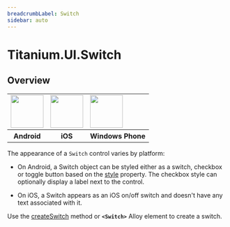 ```yaml
---
breadcrumbLabel: Switch
sidebar: auto
---
```


# Titanium.UI.Switch

<ProxySummary/>

## Overview

<table id="platformComparison">
  <tr>
    <td><img src="images/switch/switch_android.png" height="75" /></td>
    <td><img src="images/switch/switch_ios.png" height="75" /></td>
    <td><img src="images/switch/switch_wp.png" height="75" /></td>
  </tr>
  <tr><th>Android</th><th>iOS</th><th>Windows Phone</th></tr>
</table>

The appearance of a `Switch` control varies by platform:

* On Android, a Switch object can be styled either as a switch, checkbox or
toggle button based on the [style](Titanium.UI.Switch.style) property. The checkbox style can
optionally display a label next to the control.

* On iOS, a Switch appears as an iOS on/off switch and doesn't have any text associated with it.

Use the [createSwitch](Titanium.UI.createSwitch) method or **`<Switch>`** Alloy element to create a switch.

<ApiDocs/>
